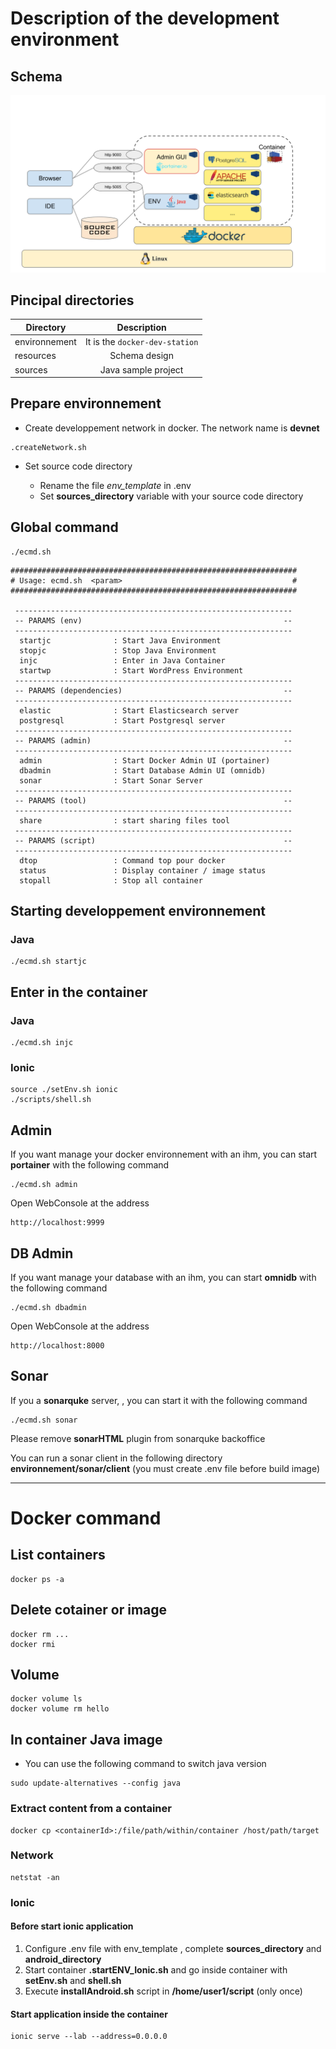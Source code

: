 # Description of the development environment

## Schema 

![Description of the development environment](./resources/Archi_Environnement_DEV.svg)

## Pincipal directories

| Directory        | Description           |
| ------------- |:-------------:|
| environnement      | It is the `docker-dev-station` |
| resources      | Schema design |
| sources | Java sample project  |

## Prepare environnement 

- Create developpement network in docker. The network name is **devnet**

```
.createNetwork.sh
```

- Set source code directory

  + Rename the file *env_template* in .env
  + Set **sources_directory** variable with your source code directory

## Global command 

```
./ecmd.sh
```
 
``` 
################################################################
# Usage: ecmd.sh  <param>                                      #
################################################################
 
 -------------------------------------------------------------- 
 -- PARAMS (env)                                             -- 
 -------------------------------------------------------------- 
  startjc              : Start Java Environment
  stopjc               : Stop Java Environment
  injc                 : Enter in Java Container
  startwp              : Start WordPress Environment
 -------------------------------------------------------------- 
 -- PARAMS (dependencies)                                    -- 
 -------------------------------------------------------------- 
  elastic              : Start Elasticsearch server
  postgresql           : Start Postgresql server
 -------------------------------------------------------------- 
 -- PARAMS (admin)                                           -- 
 -------------------------------------------------------------- 
  admin                : Start Docker Admin UI (portainer)
  dbadmin              : Start Database Admin UI (omnidb)
  sonar                : Start Sonar Server
 -------------------------------------------------------------- 
 -- PARAMS (tool)                                            -- 
 -------------------------------------------------------------- 
  share                : start sharing files tool
 -------------------------------------------------------------- 
 -- PARAMS (script)                                          -- 
 -------------------------------------------------------------- 
  dtop                 : Command top pour docker
  status               : Display container / image status
  stopall              : Stop all container

```


## Starting developpement environnement 

### Java 
```
./ecmd.sh startjc
```

## Enter in the container

### Java 

```
./ecmd.sh injc
```


### Ionic 

```
source ./setEnv.sh ionic
./scripts/shell.sh
```

## Admin

If you want manage your docker environnement with an ihm, you can start **portainer** with the following command

```
./ecmd.sh admin
```

Open WebConsole at the address
```
http://localhost:9999
```

## DB Admin

If you want manage your database with an ihm, you can start **omnidb** with the following command

```
./ecmd.sh dbadmin
```

Open WebConsole at the address
```
http://localhost:8000
```

## Sonar

If you a **sonarquke** server, , you can start it with the following command

```
./ecmd.sh sonar
```

Please remove **sonarHTML** plugin from sonarquke backoffice

You can run a sonar client in the following directory **environnement/sonar/client**
(you must create .env file before build image)

---
# Docker command

## List containers
```
docker ps -a
```

## Delete cotainer or image
```
docker rm ...
docker rmi 
```

## Volume
```
docker volume ls
docker volume rm hello
```

## In container Java image
- You can use the following command to switch java version
```
sudo update-alternatives --config java
```


### Extract content from a container
```
docker cp <containerId>:/file/path/within/container /host/path/target
```


### Network
```
netstat -an
```


### Ionic

#### Before start ionic application

  1. Configure .env file with env_template , complete **sources_directory** and **android_directory**
  2. Start container **.startENV_Ionic.sh** and go inside container with **setEnv.sh** and **shell.sh** 
  3. Execute **installAndroid.sh** script in **/home/user1/script** (only once)

#### Start application inside the container

```
ionic serve --lab --address=0.0.0.0
```